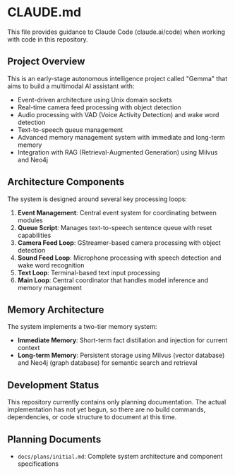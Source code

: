# CLAUDE.md

This file provides guidance to Claude Code (claude.ai/code) when working with code in this repository.

## Project Overview

This is an early-stage autonomous intelligence project called "Gemma" that aims to build a multimodal AI assistant with:

- Event-driven architecture using Unix domain sockets
- Real-time camera feed processing with object detection
- Audio processing with VAD (Voice Activity Detection) and wake word detection
- Text-to-speech queue management
- Advanced memory management system with immediate and long-term memory
- Integration with RAG (Retrieval-Augmented Generation) using Milvus and Neo4j

## Architecture Components

The system is designed around several key processing loops:

1. **Event Management**: Central event system for coordinating between modules
2. **Queue Script**: Manages text-to-speech sentence queue with reset capabilities
3. **Camera Feed Loop**: GStreamer-based camera processing with object detection
4. **Sound Feed Loop**: Microphone processing with speech detection and wake word recognition
5. **Text Loop**: Terminal-based text input processing
6. **Main Loop**: Central coordinator that handles model inference and memory management

## Memory Architecture

The system implements a two-tier memory system:

- **Immediate Memory**: Short-term fact distillation and injection for current context
- **Long-term Memory**: Persistent storage using Milvus (vector database) and Neo4j (graph database) for semantic search and retrieval

## Development Status

This repository currently contains only planning documentation. The actual implementation has not yet begun, so there are no build commands, dependencies, or code structure to document at this time.

## Planning Documents

- `docs/plans/initial.md`: Complete system architecture and component specifications